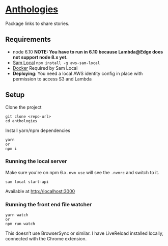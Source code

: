 # [Anthologies](https://anthologies.co)

Package links to share stories.

## Requirements

- node 6.10 **NOTE: You have to run in 6.10 because Lambda@Edge does not support node 8.x yet.**
- [Sam Local](https://github.com/awslabs/aws-sam-local) `npm install -g aws-sam-local`
- [Docker](https://store.docker.com/editions/community/docker-ce-desktop-mac) Required by Sam Local
- **Deploying**: You need a local AWS identity config in place with permission to access S3 and Lambda

## Setup

Clone the project

```
git clone <repo-url>
cd anthologies
```

Install yarn/npm dependencies

```
yarn
or
npm i
```

### Running the local server

Make sure you're on npm 6.x. `nvm use` will see the `.nvmrc` and switch to it.

```
sam local start-api
```

Available at [http://localhost:3000](http://localhost:3000)

### Running the front end file watcher

```
yarn watch
or
npm run watch
```

This doesn’t use BrowserSync or similar. I have LiveReload installed locally, connected with the Chrome extension.
